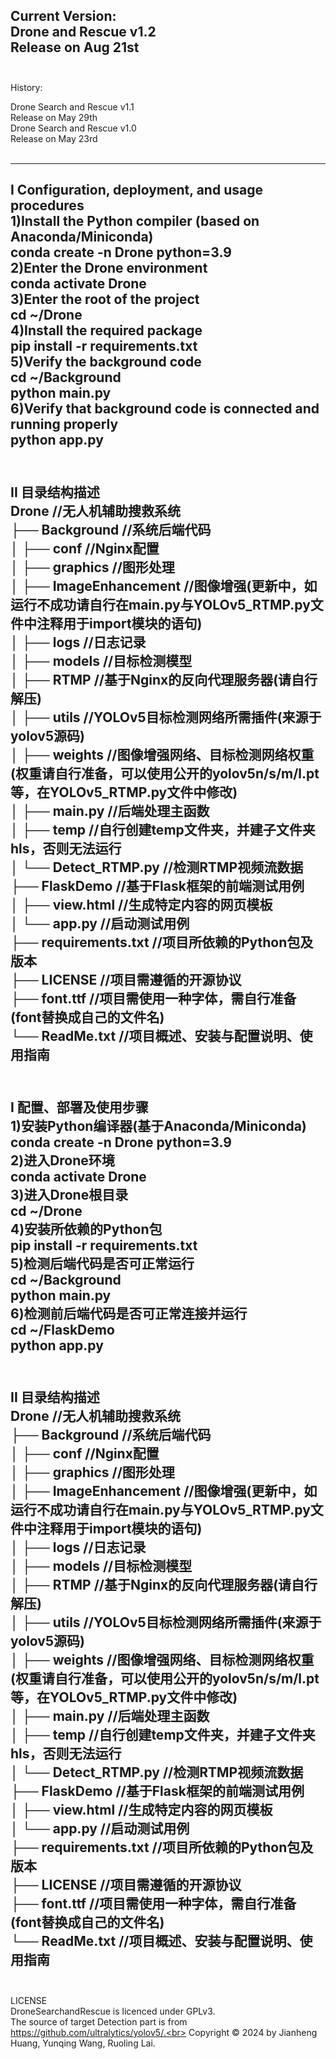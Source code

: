 Current Version:<br>
Drone and Rescue v1.2<br>
Release on Aug 21st<br>
<br>
---
History:<br>

Drone Search and Rescue v1.1<br>
Release on May 29th<br>
Drone Search and Rescue v1.0<br>
Release on May 23rd<br><br>

---
I Configuration, deployment, and usage procedures<br>
1)Install the Python compiler (based on Anaconda/Miniconda)<br>
conda create -n Drone python=3.9<br>
2)Enter the Drone environment<br>
conda activate Drone<br>
3)Enter the root of the project<br>
cd ~/Drone<br>
4)Install the required package<br>
pip install -r requirements.txt<br>
5)Verify the background code<br>
cd ~/Background<br>
python main.py<br>
6)Verify that background code is connected and running properly<br>
python app.py<br>
<br>
---
II 目录结构描述<br>
Drone                     //无人机辅助搜救系统<br>
├── Background            //系统后端代码<br>
│   ├── conf              //Nginx配置<br>
│   ├── graphics          //图形处理<br>
│   ├── ImageEnhancement  //图像增强(更新中，如运行不成功请自行在main.py与YOLOv5_RTMP.py文件中注释用于import模块的语句)<br>
│   ├── logs              //日志记录<br>
│   ├── models            //目标检测模型<br>
│   ├── RTMP              //基于Nginx的反向代理服务器(请自行解压)<br>
│   ├── utils             //YOLOv5目标检测网络所需插件(来源于yolov5源码)<br>
│   ├── weights           //图像增强网络、目标检测网络权重(权重请自行准备，可以使用公开的yolov5n/s/m/l.pt等，在YOLOv5_RTMP.py文件中修改)<br>
│   ├── main.py           //后端处理主函数<br>
│   ├── temp              //自行创建temp文件夹，并建子文件夹hls，否则无法运行<br>
│   └── Detect_RTMP.py    //检测RTMP视频流数据<br>
├── FlaskDemo             //基于Flask框架的前端测试用例<br>
│   ├── view.html         //生成特定内容的网页模板<br>
│   └── app.py            //启动测试用例<br>
├── requirements.txt      //项目所依赖的Python包及版本<br>
├── LICENSE               //项目需遵循的开源协议<br>
├── font.ttf              //项目需使用一种字体，需自行准备(font替换成自己的文件名)<br>
└── ReadMe.txt            //项目概述、安装与配置说明、使用指南<br>
<br>
---
I 配置、部署及使用步骤<br>
1)安装Python编译器(基于Anaconda/Miniconda)<br>
conda create -n Drone python=3.9<br>
2)进入Drone环境<br>
conda activate Drone<br>
3)进入Drone根目录<br>
cd ~/Drone<br>
4)安装所依赖的Python包<br>
pip install -r requirements.txt<br>
5)检测后端代码是否可正常运行<br>
cd ~/Background<br>
python main.py<br>
6)检测前后端代码是否可正常连接并运行<br>
cd ~/FlaskDemo<br>
python app.py<br>
<br>
---
II 目录结构描述<br>
Drone                     //无人机辅助搜救系统<br>
├── Background            //系统后端代码<br>
│   ├── conf              //Nginx配置<br>
│   ├── graphics          //图形处理<br>
│   ├── ImageEnhancement  //图像增强(更新中，如运行不成功请自行在main.py与YOLOv5_RTMP.py文件中注释用于import模块的语句)<br>
│   ├── logs              //日志记录<br>
│   ├── models            //目标检测模型<br>
│   ├── RTMP              //基于Nginx的反向代理服务器(请自行解压)<br>
│   ├── utils             //YOLOv5目标检测网络所需插件(来源于yolov5源码)<br>
│   ├── weights           //图像增强网络、目标检测网络权重(权重请自行准备，可以使用公开的yolov5n/s/m/l.pt等，在YOLOv5_RTMP.py文件中修改)<br>
│   ├── main.py           //后端处理主函数<br>
│   ├── temp              //自行创建temp文件夹，并建子文件夹hls，否则无法运行<br>
│   └── Detect_RTMP.py    //检测RTMP视频流数据<br>
├── FlaskDemo             //基于Flask框架的前端测试用例<br>
│   ├── view.html         //生成特定内容的网页模板<br>
│   └── app.py            //启动测试用例<br>
├── requirements.txt      //项目所依赖的Python包及版本<br>
├── LICENSE               //项目需遵循的开源协议<br>
├── font.ttf              //项目需使用一种字体，需自行准备(font替换成自己的文件名)<br>
└── ReadMe.txt            //项目概述、安装与配置说明、使用指南<br>
<br>
---
LICENSE<br>
DroneSearchandRescue is licenced under GPLv3.<br>
The source of target Detection part is from https://github.com/ultralytics/yolov5/.<br>
Copyright © 2024 by Jianheng Huang, Yunqing Wang, Ruoling Lai.<br>
